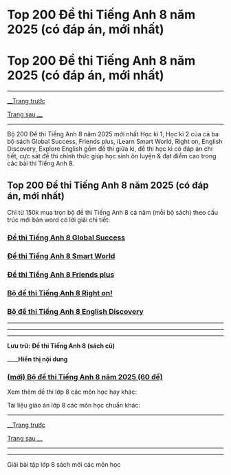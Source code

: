 # Top 200 Đề thi Tiếng Anh 8 năm 2025 (có đáp án, mới nhất)

# Top 200 Đề thi Tiếng Anh 8 năm 2025 (có đáp án, mới nhất)

* * *

[__Trang trước](https://vietjack.com/de-kiem-tra-lop-8/index.jsp)

[Trang sau __](https://vietjack.com/de-kiem-tra-lop-8/de-thi-giua-ki-1-tieng-anh-lop-8-co-dap-an-2021.jsp)

* * *

Bộ 200 Đề thi Tiếng Anh 8 năm 2025 mới nhất Học kì 1, Học kì 2 của cả ba bộ sách Global Success, Friends plus, iLearn Smart World, Right on, English Discovery, Explore English gồm đề thi giữa kì, đề thi học kì có đáp án chi tiết, cực sát đề thi chính thức giúp học sinh ôn luyện & đạt điểm cao trong các bài thi Tiếng Anh 8.

## Top 200 Đề thi Tiếng Anh 8 năm 2025 (có đáp án, mới nhất)

Chỉ từ 150k mua trọn bộ đề thi Tiếng Anh 8 cả năm (mỗi bộ sách) theo cấu trúc mới bản word có lời giải chi tiết:

### [**Đề thi Tiếng Anh 8 Global Success**](https://vietjack.com/de-kiem-tra-lop-8/de-thi-tieng-anh-8-global-success.jsp)

### [**Đề thi Tiếng Anh 8 Smart World**](https://vietjack.com/de-kiem-tra-lop-8/de-thi-tieng-anh-8-smart-world.jsp)

### [**Đề thi Tiếng Anh 8 Friends plus**](https://vietjack.com/de-kiem-tra-lop-8/de-thi-tieng-anh-8-friends-plus.jsp)

### [**Bộ đề thi Tiếng Anh 8 Right on!**](https://vietjack.com/de-kiem-tra-lop-8/bo-de-thi-tieng-anh-8-right-on.jsp)

### [**Bộ đề thi Tiếng Anh 8 English Discovery**](https://vietjack.com/de-kiem-tra-lop-8/bo-de-thi-tieng-anh-8-english-discovery.jsp)

* * *

* * *

* * *

**Lưu trữ: Đề thi Tiếng Anh 8 (sách cũ)**

____**Hiển thị nội dung**

### [**(mới)** **Bộ đề thi Tiếng Anh 8 năm 2025 (60 đề)**](https://vietjack.com/tai-lieu-mon-tieng-anh/bo-de-thi-tieng-anh-lop-8.jsp)

Xem thêm đề thi lớp 8 các môn học hay khác:

Tài liệu giáo án lớp 8 các môn học chuẩn khác:

* * *

[__Trang trước](https://vietjack.com/de-kiem-tra-lop-8/index.jsp)

[Trang sau __](https://vietjack.com/de-kiem-tra-lop-8/de-thi-giua-ki-1-tieng-anh-lop-8-co-dap-an-2021.jsp)

* * *

* * *

Giải bài tập lớp 8 sách mới các môn học
